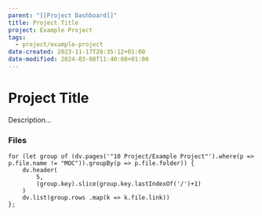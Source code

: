 ```yaml
---
parent: "[[Project Dashboard]]"
title: Project Title
project: Example Project
tags:
  - project/example-project
date-created: 2023-11-17T20:35:12+01:00
date-modified: 2024-03-08T11:40:08+01:00
---
```


# Project Title

Description...

### Files

```dataviewjs
for (let group of (dv.pages('"10 Project/Example Project"').where(p => p.file.name != "MOC")).groupBy(p => p.file.folder)) {
	dv.header(
		5, 
		(group.key).slice(group.key.lastIndexOf('/')+1)
	)
	dv.list(group.rows .map(k => k.file.link))
};
```
